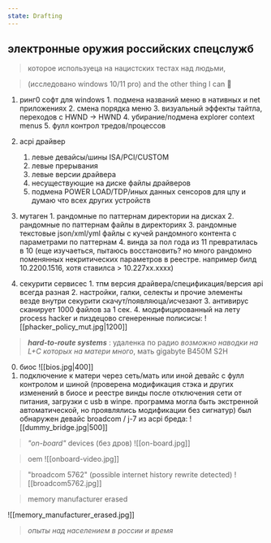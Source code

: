 ```yaml
---
state: Drafting
---
```

## электронные оружия российских спецслужб 
> которое используеца на нацистских тестах над людьми,

> (исследовано windows 10/11 pro)
> and the other thing I can 🥫 

1. ринг0 софт для windows 
       1. подмена названий меню в нативных и net приложениях
       2. смена порядка меню
       3. визуальный эффекты тайтла, переходов с HWND -> HWND
       4. убирание/подмена explorer context menus 
       5. фулл контрол тредов/процессов
      
2. acpi драйвер
    1. левые девайсы/шины ISA/PCI/CUSTOM
    2. левые прерывания 
    3.  левые версии драйвера
    4. несуществующие на диске файлы драйверов
    5. подмена POWER LOAD/TDP/иных данных сенсоров для цпу и думаю что всех других устройств
    
3. мутаген
       1. рандомные по паттернам директории на дисках
       2. рандомные по паттернам файлы в директориях
       3. рандомные текстовые json/xml/yml файлы с кучей рандомного контента с параметрами по паттернам
       4. винда за пол года из 11 превратилась в 10 
           (еще изучаеться, пытаюсь восстановить? но много рандомно поменянных некритических параметров в реестре. например билд 10.2200.1516, хотя ставилса > 10.227xx.xxxx)
           
  4. секурити cервисес
          1. тпм версия драйвера/спецификация/версия api всегда разная
          2. настройки, галки, селекты и прочие элементы везде внутри секурити скачут/появляюца/исчезают
          3. антивирус сканирует 1000 файлов за 1 сек.
          4. модифицированный на лету process hacker и пиздецово сгенеренные полисисы:
              ![[phacker_policy_mut.jpg|1200]]

>  ***hard-to-route systems*** : удаленка по радио
>  *возможно наводки на L+C которых на матери много*, мать gigabyte B450M S2H 

0.  биос
			![[bios.jpg|400]]
1. подключение к матери через сеть/мать или иной девайс с фулл контролом и шиной 
		(проверена модификация стэка и других изменений в биосе и реестре винды после отключения сети от питания, загрузки с usb в winpe. программа могла быть экстренной автоматической, но проявлялись модификации без сигнатур)
    был обнаружен девайс broadcom / j-7
    из acpi бреда:
         ![[dummy_bridge.jpg|500]]
         
> _"on-board"_ devices (без дров)
![[on-board.jpg]]


> oem
![[onboard-video.jpg]]

> "broadcom 5762" (possible internet history rewrite detected)
![[broadcom5762.jpg]]

> memory manufacturer erased

![[memory_manufacturer_erased.jpg]]

> _опыты над населением в россии и время_
> 